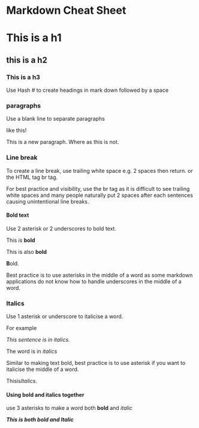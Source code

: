 
# Markdown Cheat Sheet
# This is a h1
## this is a h2
### This is a h3
Use Hash # to create headings in mark down followed by a space

### paragraphs

Use a blank line to separate paragraphs

like this!

This is a new paragraph.
Where as this
is not.

### Line break

To create a line break, use trailing  white space e.g. 2 spaces then return. or the HTML  tag br tag.<br>

For best practice and visibility, use the br tag as it is difficult to see trailing white spaces and many people naturally put 2 spaces after each sentences causing unintentional line breaks.<br>

 
#### Bold text

 

Use 2 asterisk or 2 underscores to bold text.

This is **bold**

This is also __bold__

 

**B**old.

Best practice is to use asterisks in the middle of a word as some markdown applications do not know how to handle underscores in the middle of a word. 

 

### Italics

 

Use 1 asterisk or underscore to italicise a word.

For example <br>

*This sentence is in italics.*

The word is in _italics_

 

Similar to making text bold, best practice is to use asterisk if you want to italicise the middle of a word.

Thisis*Italics*.

 

#### Using bold and italics together

use 3 asterisks to make a word both **bold** and *italic*

***This is both bold and Italic***